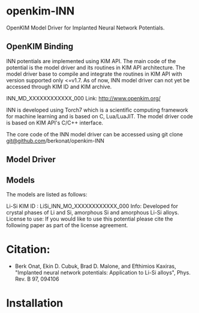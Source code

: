# openkim-INN
OpenKIM Model Driver for Implanted Neural Network Potentials.

## OpenKIM Binding
INN potentials are implemented using KIM API. The main code of the potential is the model driver and its routines in KIM API architecture. 
The model driver base to compile and integrate the routines in KIM API with version supported only <=v1.7. As of now, INN model driver can not yet be accessed through KIM ID and KIM archive.

INN_MD_XXXXXXXXXXXX_000
Link: http://www.openkim.org/

INN is developed using Torch7 which is a scientific computing framework for machine learning and is based on C, Lua/LuaJIT. The model driver code is based on KIM API's C/C++ interface. 

The core code of the INN model driver can be accessed using
git clone git@github.com/berkonat/openkim-INN

## Model Driver

## Models
The models are listed as follows:

Li-Si
KIM ID : LiSi_INN_MO_XXXXXXXXXXXX_000
Info: Developed for crystal phases of Li and Si, amorphous Si and amorphous Li-Si alloys.
License to use: If you would like to use this potential please cite the following paper as part of the license agreement. 

# Citation:

 - Berk Onat, Ekin D. Cubuk, Brad D. Malone, and Efthimios Kaxiras, "Implanted neural network potentials: Application to Li-Si alloys", Phys. Rev. B 97, 094106


# Installation
